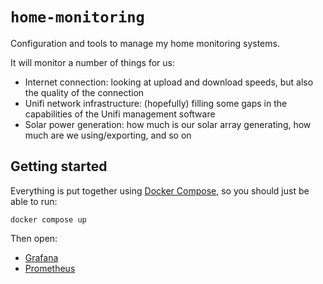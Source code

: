 # `home-monitoring`

Configuration and tools to manage my home monitoring systems.

It will monitor a number of things for us:

- Internet connection: looking at upload and download speeds, but
  also the quality of the connection
- Unifi network infrastructure: (hopefully) filling some gaps in the
  capabilities of the Unifi management software
- Solar power generation: how much is our solar array generating, how
  much are we using/exporting, and so on

## Getting started

Everything is put together using [Docker
Compose](https://docs.docker.com/compose/), so you should just be able
to run:

```
docker compose up
```

Then open:

- [Grafana](http://localhost:3000/)
- [Prometheus](http://localhost:9090)

